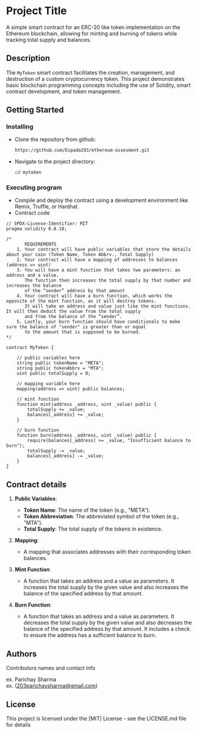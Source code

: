# Project Title

A simple smart contract for an ERC-20 like token implementation on the Ethereum blockchain, allowing for minting and burning of tokens while tracking total supply and balances.


## Description

The `MyToken` smart contract facilitates the creation, management, and destruction of a custom cryptocurrency token. This project demonstrates basic blockchain programming concepts including the use of Solidity, smart contract development, and token management.


## Getting Started

### Installing

* Clone the repository from github:
  ```bash
  https://github.com/Espada203/ethereum-assesment.git
* Navigate to the project directory:
  ```bash
  cd mytoken
  
### Executing program

* Compile and deploy the contract using a development environment like Remix, Truffle, or Hardhat.
* Contract code
```
// SPDX-License-Identifier: MIT
pragma solidity 0.8.18;

/*
       REQUIREMENTS
    1. Your contract will have public variables that store the details about your coin (Token Name, Token Abbrv., Total Supply)
    2. Your contract will have a mapping of addresses to balances (address => uint)
    3. You will have a mint function that takes two parameters: an address and a value. 
       The function then increases the total supply by that number and increases the balance 
       of the “sender” address by that amount
    4. Your contract will have a burn function, which works the opposite of the mint function, as it will destroy tokens. 
       It will take an address and value just like the mint functions. It will then deduct the value from the total supply 
       and from the balance of the “sender”.
    5. Lastly, your burn function should have conditionals to make sure the balance of "sender" is greater than or equal 
       to the amount that is supposed to be burned.
*/

contract MyToken {

    // public variables here
    string public tokenName = "META";
    string public tokenAbbrv = "MTA";
    uint public totalSupply = 0;

    // mapping variable here
    mapping(address => uint) public balances;

    // mint function
    function mint(address _address, uint _value) public {
        totalSupply += _value;
        balances[_address] += _value;
    }

    // burn function
    function burn(address _address, uint _value) public {
        require(balances[_address] >= _value, "Insufficient balance to burn");
        totalSupply -= _value;
        balances[_address] -= _value;
    }
}

```

## Contract details

1. **Public Variables**:
   - **Token Name**: The name of the token (e.g., "META").
   - **Token Abbreviation**: The abbreviated symbol of the token (e.g., "MTA").
   - **Total Supply**: The total supply of the tokens in existence.

2. **Mapping**:
   - A mapping that associates addresses with their corresponding token balances.

3. **Mint Function**:
   - A function that takes an address and a value as parameters. It increases the total supply by the given value and also increases the balance of the specified address by that amount.

4. **Burn Function**:
   - A function that takes an address and a value as parameters. It decreases the total supply by the given value and also decreases the balance of the specified address by that amount. It includes a check to ensure the address has a sufficient balance to burn.


## Authors

Contributors names and contact info

ex. Parichay Sharma  
ex. (203parichaysharma@gmail.com)


## License

This project is licensed under the [MIT] License - see the LICENSE.md file for details
